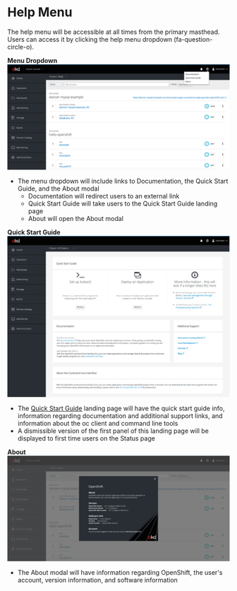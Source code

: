 # Help Menu

The help menu will be accessible at all times from the primary masthead. Users can access it by clicking the help menu dropdown (fa-question-circle-o).

**Menu Dropdown**
![menu](img/menu.png)

* The menu dropdown will include links to Documentation, the Quick Start Guide, and the About modal
  * Documentation will redirect users to an external link
  * Quick Start Guide will take users to the Quick Start Guide landing page
  * About will open the About modal

**Quick Start Guide**
![Quick Start Guide](img/quick-start-guide.png)

* The [Quick Start Guide](http://openshift.github.io/openshift-origin-design/web-console/4.0-designs/quick-start-guide/quick-start-guide) landing page will have the quick start guide info, information regarding documentation and additional support links, and information about the oc client and command line tools
* A dismissible version of the first panel of this landing page will be displayed to first time users on the Status page

**About**
![About](img/about-modal.png)

* The About modal will have information regarding OpenShift, the user's account, version information, and software information
